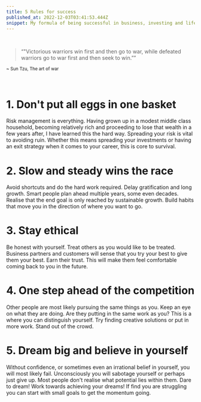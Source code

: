 ```yaml
---
title: 5 Rules for success
published_at: 2022-12-03T03:41:53.444Z
snippet: My formula of being successful in business, investing and life
---
```


&nbsp;


>“"Victorious warriors win first and then go to war, while defeated warriors go to war first and then seek to win.””

<sup>~ Sun Tzu, The art of war</sup>

&nbsp;

# 1. Don't put all eggs in one basket

Risk management is everything. Having grown up in a modest middle class household, becoming relatively rich and proceeding to lose that wealth in a few years after, I have learned this the hard way.
Spreading your risk is vital to avoiding ruin. Whether this means spreading your investments or having an exit strategy when it comes to your career, this is core to survival.

# 2. Slow and steady wins the race

Avoid shortcuts and do the hard work required. Delay gratification and long growth. Smart people plan ahead multiple years, some even decades. Realise that the end goal is only reached by sustainable growth. Build habits that move you in the direction of where you want to go.

# 3. Stay ethical

Be honest with yourself. Treat others as you would like to be treated. Business partners and customers will sense that you try your best to give them your best. Earn their trust. This will make them feel comfortable coming back to you in the future.

# 4. One step ahead of the competition

Other people are most likely pursuing the same things as you. Keep an eye on what they are doing. Are they putting in the same work as you? This is a where you can distinguish yourself. Try finding creative solutions or put in more work. Stand out of the crowd.

# 5. Dream big and believe in yourself

Without confidence, or sometimes even an irrational belief in yourself, you will most likely fail. Unconsciously you will sabotage yourself or perhaps just give up. Most people don't realise what potential lies within them. 
Dare to dream! Work towards achieving your dreams! If find you are struggling you can start with small goals to get the momentum going.

